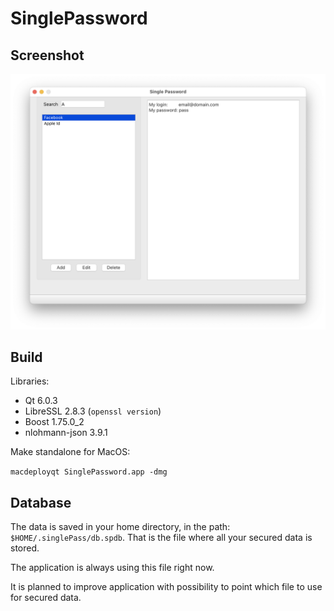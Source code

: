 # SinglePassword

## Screenshot

![alt text](screen.png?raw=true)

## Build

Libraries:

- Qt 6.0.3
- LibreSSL 2.8.3 (`openssl version`)
- Boost 1.75.0_2
- nlohmann-json 3.9.1 

Make standalone for MacOS:

`macdeployqt SinglePassword.app -dmg`

## Database
The data is saved in your home directory, in the path: `$HOME/.singlePass/db.spdb`.
That is the file where all your secured data is stored.

The application is always using this file right now.

It is planned to improve application with possibility to point which file to use for secured data.
